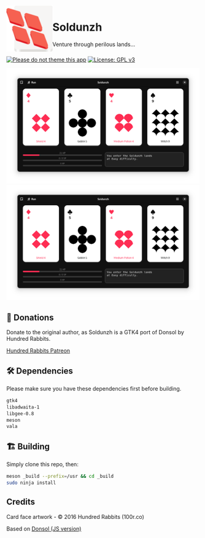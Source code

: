 <img align="left" style="vertical-align: middle" width="120" height="120" src="data/icon.png">

# Soldunzh

Venture through perilous lands…

###

[![Please do not theme this app](https://stopthemingmy.app/badge.svg)](https://stopthemingmy.app)
[![License: GPL v3](https://img.shields.io/badge/License-GPL%20v3-blue.svg)](http://www.gnu.org/licenses/gpl-3.0)

![Light screenshot](data/shot-dark.png#gh-light-mode-only)
![Dark screenshot](data/shot-dark.png#gh-dark-mode-only)

## 💝 Donations

Donate to the original author, as Soldunzh is a GTK4 port of Donsol by Hundred Rabbits.

[Hundred Rabbits Patreon](https://www.patreon.com/100)

## 🛠️ Dependencies

Please make sure you have these dependencies first before building.

```bash
gtk4
libadwaita-1
libgee-0.8
meson
vala
```

## 🏗️ Building

Simply clone this repo, then:

```bash
meson _build --prefix=/usr && cd _build
sudo ninja install
```

## Credits

Card face artwork - © 2016 Hundred Rabbits (100r.co)

Based on [Donsol (JS version)](https://github.com/neauoire/donsol-js)
